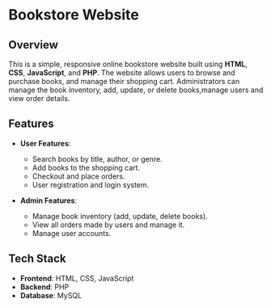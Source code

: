 # Bookstore Website

## Overview
This is a simple, responsive online bookstore website built using **HTML**, **CSS**, **JavaScript**, and **PHP**. 
The website allows users to browse and purchase books, and manage their shopping cart. 
Administrators can manage the book inventory, add, update, or delete books,manage users and view order details.

## Features
- **User Features**:
  - Search books by title, author, or genre.
  - Add books to the shopping cart.
  - Checkout and place orders.
  - User registration and login system.

- **Admin Features**:
  - Manage book inventory (add, update, delete books).
  - View all orders made by users and manage it.
  - Manage user accounts.

## Tech Stack
- **Frontend**: HTML, CSS, JavaScript
- **Backend**: PHP
- **Database**: MySQL

